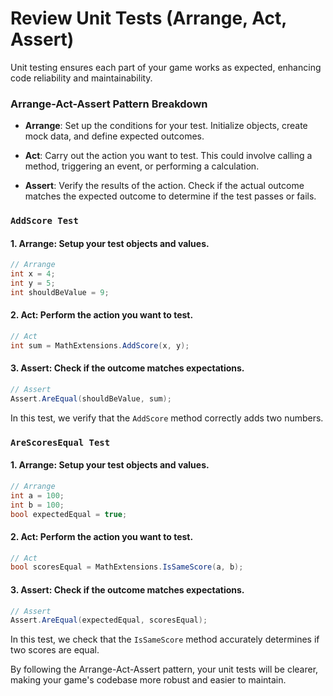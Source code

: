 # Review Unit Tests (Arrange, Act, Assert)

Unit testing ensures each part of your game works as expected, enhancing code reliability and maintainability.

### Arrange-Act-Assert Pattern Breakdown

- **Arrange**: Set up the conditions for your test. Initialize objects, create mock data, and define expected outcomes.

- **Act**: Carry out the action you want to test. This could involve calling a method, triggering an event, or performing a calculation.

- **Assert**: Verify the results of the action. Check if the actual outcome matches the expected outcome to determine if the test passes or fails.

### `AddScore Test`

#### 1. Arrange: Setup your test objects and values.
```csharp
// Arrange
int x = 4; 
int y = 5;
int shouldBeValue = 9;
```

#### 2. Act: Perform the action you want to test.
```csharp
// Act
int sum = MathExtensions.AddScore(x, y);
```

#### 3. Assert: Check if the outcome matches expectations.
```csharp
// Assert
Assert.AreEqual(shouldBeValue, sum);
```
In this test, we verify that the `AddScore` method correctly adds two numbers.

### `AreScoresEqual Test`

#### 1. Arrange: Setup your test objects and values.
```csharp
// Arrange
int a = 100;
int b = 100;
bool expectedEqual = true;
```

#### 2. Act: Perform the action you want to test.
```csharp
// Act
bool scoresEqual = MathExtensions.IsSameScore(a, b);
```

#### 3. Assert: Check if the outcome matches expectations.
```csharp
// Assert
Assert.AreEqual(expectedEqual, scoresEqual);
```
In this test, we check that the `IsSameScore` method accurately determines if two scores are equal.

By following the Arrange-Act-Assert pattern, your unit tests will be clearer, making your game's codebase more robust and easier to maintain.
